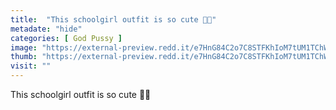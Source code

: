 ```yaml
---
title:  "This schoolgirl outfit is so cute 🥺💗"
metadate: "hide"
categories: [ God Pussy ]
image: "https://external-preview.redd.it/e7HnG84C2o7C8STFKhIoM7tUM1TChWwZW_rb6PmRSOs.jpg?auto=webp&s=4686eb3474aafb851da41c35a5b809136e703aef"
thumb: "https://external-preview.redd.it/e7HnG84C2o7C8STFKhIoM7tUM1TChWwZW_rb6PmRSOs.jpg?width=320&crop=smart&auto=webp&s=e1ee672961ea80a1ff88cc1130bca7c51a01fa5c"
visit: ""
---
```

This schoolgirl outfit is so cute 🥺💗
